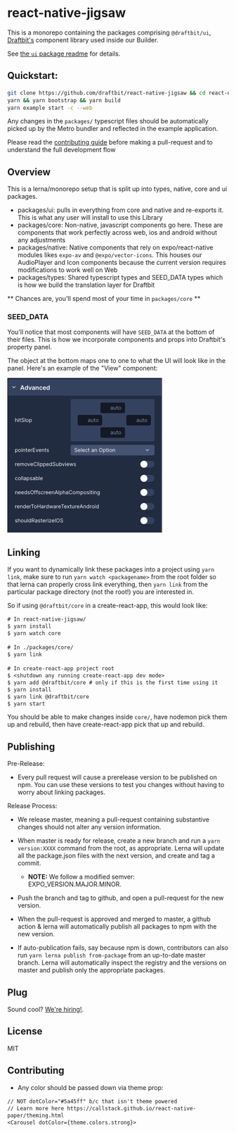 # react-native-jigsaw

This is a monorepo containing the packages comprising `@draftbit/ui`,
[Draftbit's](https://draftbit.com) component library used inside our Builder.

See [the `ui` package readme](./packages/ui#readme) for details.

## Quickstart:

```sh
git clone https://github.com/draftbit/react-native-jigsaw && cd react-native-jigsaw
yarn && yarn bootstrap && yarn build
yarn example start -c --web
```

Any changes in the `packages/` typescript files should be automatically picked
up by the Metro bundler and reflected in the example application.

Please read the [contributing guide](CONTRIBUTING.md) before making
a pull-request and to understand the full development flow

## Overview

This is a lerna/monorepo setup that is split up into types, native, core and ui packages.

- packages/ui: pulls in everything from core and native and re-exports it. This is what any user will install to use this Library
- packages/core: Non-native, javascript components go here. These are components that work perfectly across web, ios and android without any adjustments
- packages/native: Native components that rely on expo/react-native modules likes `expo-av` and `@expo/vector-icons`. This houses our AudioPlayer and Icon components because the current version requires modifications to work well on Web
- packages/types: Shared typescript types and SEED_DATA types which is how we build the translation layer for Draftbit

** Chances are, you'll spend most of your time in `packages/core` **

### SEED_DATA

You'll notice that most components will have `SEED_DATA` at the bottom of their files. This is how we incorporate components and props into Draftbit's property panel.

The object at the bottom maps one to one to what the UI will look like in the panel. Here's an example of the "View" component:

![Draftbit Properties Panel](./images/view-properties-panel.png)

## Linking

If you want to dynamically link these packages into a project using `yarn link`,
make sure to run `yarn watch <packagename>` from the root folder so that lerna
can properly cross link everything, then `yarn link` from the particular package
directory (not the root!) you are interested in.

So if using `@draftbit/core` in a create-react-app, this would look like:

```console
# In react-native-jigsaw/
$ yarn install
$ yarn watch core

# In ./packages/core/
$ yarn link

# In create-react-app project root
$ <shutdown any running create-react-app dev mode>
$ yarn add @draftbit/core # only if this is the first time using it
$ yarn install
$ yarn link @draftbit/core
$ yarn start
```

You should be able to make changes inside `core/`, have nodemon pick them up and
rebuild, then have create-react-app pick that up and rebuild.

## Publishing

Pre-Release:

- Every pull request will cause a prerelease version to be published on npm.
  You can use these versions to test you changes without having to worry about
  linking packages.

Release Process:

- We release master, meaning a pull-request containing substantive changes
  should not alter any version information.

- When master is ready for release, create a new branch and run a `yarn version:XXXX` command from the root, as appropriate. Lerna will update all
  the package.json files with the next version, and create and tag a commit.

  - **NOTE:** We follow a modified semver: EXPO_VERSION.MAJOR.MINOR.

- Push the branch and tag to github, and open a pull-request for the new
  version.

- When the pull-request is approved and merged to master, a github action
  & lerna will automatically publish all packages to npm with the new version.

- If auto-publication fails, say because npm is down, contributors can also run
  `yarn lerna publish from-package` from an up-to-date master branch. Lerna
  will automatically inspect the registry and the versions on master and
  publish only the appropriate packages.

## Plug

Sound cool? [We're hiring!](https://draftbit.com/jobs).

## License

MIT

## Contributing

- Any color should be passed down via theme prop:

```
// NOT dotColor="#5a45ff" b/c that isn't theme powered
// Learn more here https://callstack.github.io/react-native-paper/theming.html
<Carousel dotColor={theme.colors.strong}>
```
